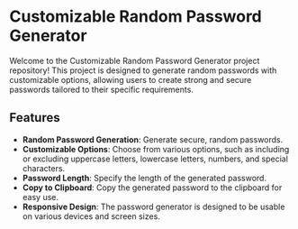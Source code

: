 # Customizable Random Password Generator

Welcome to the Customizable Random Password Generator project repository! This project is designed to generate random passwords with customizable options, allowing users to create strong and secure passwords tailored to their specific requirements.

## Features

- **Random Password Generation**: Generate secure, random passwords.
- **Customizable Options**: Choose from various options, such as including or excluding uppercase letters, lowercase letters, numbers, and special characters.
- **Password Length**: Specify the length of the generated password.
- **Copy to Clipboard**: Copy the generated password to the clipboard for easy use.
- **Responsive Design**: The password generator is designed to be usable on various devices and screen sizes.
